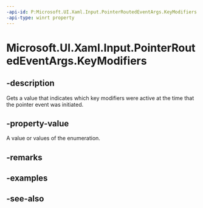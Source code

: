 ```yaml
---
-api-id: P:Microsoft.UI.Xaml.Input.PointerRoutedEventArgs.KeyModifiers
-api-type: winrt property
---
```


<!-- Property syntax
public Windows.System.VirtualKeyModifiers KeyModifiers { get; }
-->

# Microsoft.UI.Xaml.Input.PointerRoutedEventArgs.KeyModifiers

## -description
Gets a value that indicates which key modifiers were active at the time that the pointer event was initiated.

## -property-value
A value or values of the enumeration.
<!--Watch this it might be forwarded to the more familarl ModifierKeys enum.-->

## -remarks

## -examples

## -see-also

